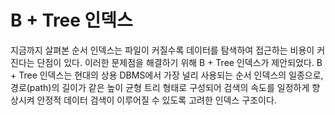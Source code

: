 # B + Tree 인덱스

지금까지 살펴본 순서 인덱스는 파일이 커질수록 데이터를 탐색하여 접근하는 비용이 커진다는 단점이 있다.
이러한 문제점을 해결하기 위해 B + Tree 인덱스가 제안되었다. B + Tree 인덱스는 현대의 상용 DBMS에서 가장 널리 사용되는 순서 인덱스의 일종으로, 경로(path)의 길이가 같은 높이 균형 트리 형태로 구성되어 검색의 속도를 일정하게 향상시켜 안정적 데이터 검색이 이루어질 수 있도록 고려한 인덱스 구조이다.